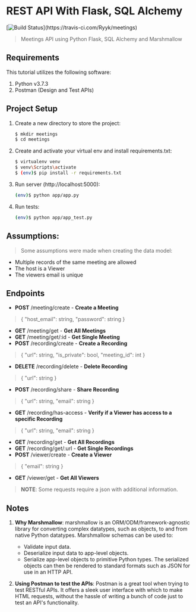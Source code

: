 # REST API With Flask, SQL Alchemy

[![Build Status](https://travis-ci.com/Ryyk/meetings.svg?token=8YLktDDQipLLgFGN1NpP&branch=master!)](https://travis-ci.com/Ryyk/meetings)

> Meetings API using Python Flask, SQL Alchemy and Marshmallow

## Requirements

This tutorial utilizes the following software:

1. Python v3.7.3
1. Postman (Design and Test APIs)

## Project Setup

1. Create a new directory to store the project:

    ```sh
    $ mkdir meetings
    $ cd meetings
    ```

1. Create and activate your virtual env and install requirements.txt:

    ```sh
    $ virtualenv venv
    $ venv\Scripts\activate
    $ (env)$ pip install -r requirements.txt
    ```

2. Run server (http://localhost:5000):

    ```sh
    (env)$ python app/app.py
    ```

3. Run tests:

    ```sh
    (env)$ python app/app_test.py
    ```
## Assumptions:

> Some assumptions were made when creating the data model:

* Multiple records of the same meeting are allowed
* The host is a Viewer
* The viewers email is unique


## Endpoints

- **POST**    /meeting/create - **Create a Meeting**
> { "host_email": string,  "password": string }
- **GET**     /meeting/get - **Get All Meetings**
- **GET**     /meeting/get/:id - **Get Single Meeting**
- **POST**    /recording/create - **Create a Recording**
> { "url": string,  "is_private": bool, "meeting_id": int }
- **DELETE**  /recording/delete - **Delete Recording**
> { "url": string }
- **POST**    /recording/share - **Share Recording**
> { "url": string,  "email": string }
- **GET**     /recording/has-access - **Verify if a Viewer has access to a specific Recording**
> { "url": string,  "email": string }
- **GET**     /recording/get - **Get All Recordings**
- **GET**     /recording/get/:url - **Get Single Recordings**
- **POST**    /viewer/create - **Create a Viewer**
> { "email": string }
- **GET**     /viewer/get - **Get All Viewers**

> **NOTE**: Some requests require a json with additional information. 

## Notes

1. **Why Marshmallow**:
marshmallow is an ORM/ODM/framework-agnostic library for converting complex datatypes, such as objects, to and from native Python datatypes. Marshmallow schemas can be used to:
   - Validate input data.
   - Deserialize input data to app-level objects.
   - Serialize app-level objects to primitive Python types. The serialized objects can then be rendered to standard formats such as JSON for use in an HTTP API.

1. **Using Postman to test the APIs**:
Postman is a great tool when trying to test RESTful APIs. It offers a sleek user interface with which to make HTML requests, without the hassle of writing a bunch of code just to test an API's functionality.



